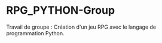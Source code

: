 # RPG_PYTHON-Group
Travail de groupe : Création d'un jeu RPG avec le langage de programmation Python. 
